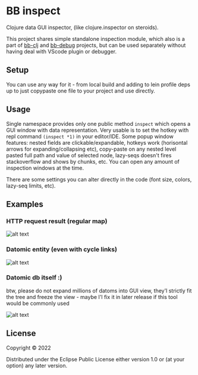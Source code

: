 # BB inspect

Clojure data GUI inspector, (like clojure.inspector on steroids).

This project shares simple standalone inspection module, which also is a part of
[bb-clj](https://github.com/Ivana-/bb-clj) and [bb-debug](https://github.com/Ivana-/bb-debug)
projects, but can be used separately without having deal with VScode plugin or debugger.

## Setup

You can use any way for it - from local build and adding to lein profile deps up to just copypaste one file to your project and use directly.

## Usage

Single namespace provides only one public method `inspect` which opens a GUI window with data representation. Very usable is to set the hotkey with repl command `(inspect *1)` in your editor/IDE. Some popup window features: nested fields are clickable/expandable, hotkeys work (horisontal arrows for expanding/collapsing etc), copy-paste on any nested level pasted full path and value of selected node, lazy-seqs doesn't fires stackoverflow and shows by chunks, etc. You can open any amount of inspection windows at the time.

There are some settings you can alter directly in the code (font size, colors, lazy-seq limits, etc).

## Examples

### HTTP request result (regular map)

![alt text](https://user-images.githubusercontent.com/10473034/166127221-4f088bc9-7324-4436-8779-a95f16e58ea0.png "HTTP request result (regular map)")

### Datomic entity (even with cycle links)

![alt text](https://user-images.githubusercontent.com/10473034/166127228-6fe0ad5a-e1e6-4e92-8f2e-8aafa4af419b.png "Datomic entity (even with cycle links)")

### Datomic db itself :)

btw, please do not expand millions of datoms into GUI view, they'l strictly fit the tree and freeze the view - maybe I'l fix it in later release if this tool would be commonly used

![alt text](https://user-images.githubusercontent.com/10473034/166127230-5a108554-3000-493c-9fbc-9cee26741b1e.png "Datomic db itself :)")


## License

Copyright © 2022

Distributed under the Eclipse Public License either version 1.0 or (at your option) any later version.
